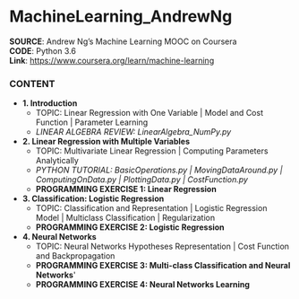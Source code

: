 # MachineLearning_AndrewNg

**SOURCE**: Andrew Ng’s Machine Learning MOOC on Coursera  
**CODE**: Python 3.6  
**Link**: https://www.coursera.org/learn/machine-learning  

### CONTENT
- **1. Introduction**
  - TOPIC: Linear Regression with One Variable | Model and Cost Function | Parameter Learning
  - *LINEAR ALGEBRA REVIEW: LinearAlgebra_NumPy.py*
- **2. Linear Regression with Multiple Variables**
  - TOPIC: Multivariate Linear Regression | Computing Parameters Analytically
  - *PYTHON TUTORIAL: BasicOperations.py | MovingDataAround.py | ComputingOnData.py | PlottingData.py | CostFunction.py*
  - **PROGRAMMING EXERCISE 1: Linear Regression**
- **3. Classification: Logistic Regression**
  - TOPIC: Classification and Representation | Logistic Regression Model | Multiclass Classification | Regularization
  - **PROGRAMMING EXERCISE 2: Logistic Regression**
- **4. Neural Networks**
  - TOPIC: Neural Networks Hypotheses Representation | Cost Function and Backpropagation
  - **PROGRAMMING EXERCISE 3: Multi-class Classification and Neural Networks**'
  - **PROGRAMMING EXERCISE 4: Neural Networks Learning**

